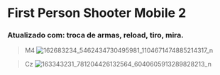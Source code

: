 # First Person Shooter Mobile 2

### Atualizado com: troca de armas, reload, tiro, mira. 

> M4
![162683234_5462434730495981_1104671474885214317_n](https://user-images.githubusercontent.com/79748858/112422332-7b719800-8d0f-11eb-851c-84a0782c9cff.png)


> Cz
![163343231_781204426132564_6040605913289828213_n](https://user-images.githubusercontent.com/79748858/112422457-b673cb80-8d0f-11eb-9992-8b987738bd41.png)
